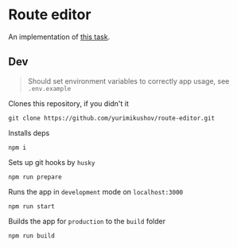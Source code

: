 # Route editor

An implementation of [this task](https://dl.funbox.ru/qt-js.pdf).

## Dev

> Should set environment variables to correctly app usage, see `.env.example`

Clones this repository, if you didn't it

```
git clone https://github.com/yurimikushov/route-editor.git
```

Installs deps

```
npm i
```

Sets up git hooks by `husky`

```
npm run prepare
```

Runs the app in `development` mode on `localhost:3000`

```
npm run start
```

Builds the app for `production` to the `build` folder

```
npm run build
```
